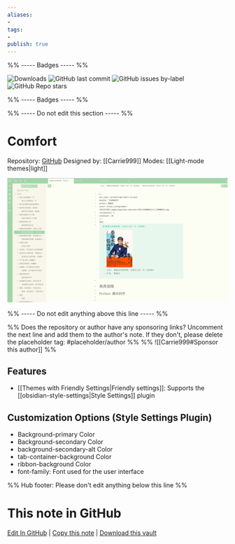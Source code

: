 ```yaml
---
aliases:
- 
tags: 
- 
publish: true
---
```


%% ----- Badges ----- %%

![Downloads](https://img.shields.io/badge/downloads-5145-573E7A?style=for-the-badge&logo=)
![GitHub last commit](https://img.shields.io/github/last-commit/Carrie999/comfort?color=573E7A&label=last%20update&logo=github&style=for-the-badge)
![GitHub issues by-label](https://img.shields.io/github/issues/Carrie999/comfort/help%20wanted?color=573E7A&logo=github&style=for-the-badge) 
![GitHub Repo stars](https://img.shields.io/github/stars/Carrie999/comfort?color=573E7A&logo=github&style=for-the-badge)

%% ----- Badges ----- %%

%% ----- Do not edit this section ----- %%

# Comfort

Repository: [GitHub](https://github.com/Carrie999/comfort)
Designed by: [[Carrie999]]
Modes: [[Light-mode themes|light]]



![screenshot](https://github.com/Carrie999/comfort/raw/HEAD/screenshot.png)

%% ----- Do not edit anything above this line ----- %% 

%% Does the repository or author have any sponsoring links? Uncomment the next line and add them to the author's note. If they don't, please delete the placeholder tag: #placeholder/author %%
%% ![[Carrie999#Sponsor this author]] %%


## Features

- [[Themes with Friendly Settings|Friendly settings]]: Supports the [[obsidian-style-settings|Style Settings]] plugin

## Customization Options (Style Settings Plugin) 
- Background-primary Color
- Background-secondary Color
- background-secondary-alt Color
- tab-container-background Color
- ribbon-background Color
- font-family: Font used for the user interface


%% Hub footer: Please don't edit anything below this line %%

# This note in GitHub

<span class="git-footer">[Edit In GitHub](https://github.dev/obsidian-community/obsidian-hub/blob/main/02%20-%20Community%20Expansions/02.05%20All%20Community%20Expansions/Themes/Comfort.md "git-hub-edit-note") | [Copy this note](https://raw.githubusercontent.com/obsidian-community/obsidian-hub/main/02%20-%20Community%20Expansions/02.05%20All%20Community%20Expansions/Themes/Comfort.md "git-hub-copy-note") | [Download this vault](https://github.com/obsidian-community/obsidian-hub/archive/refs/heads/main.zip "git-hub-download-vault") </span>
